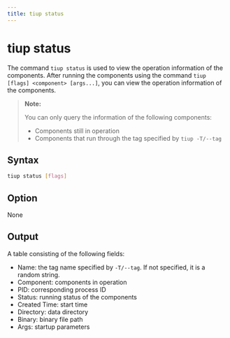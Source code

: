 ```yaml
---
title: tiup status
---
```


# tiup status

The command `tiup status` is used to view the operation information of the components. After running the components using the command `tiup [flags] <component> [args...]`, you can view the operation information of the components.

> **Note:**
>
> You can only query the information of the following components:
>
> - Components still in operation
> - Components that run through the tag specified by `tiup -T/--tag`

## Syntax

```sh
tiup status [flags]
```

## Option

None

## Output

A table consisting of the following fields:

- Name: the tag name specified by `-T/--tag`. If not specified, it is a random string.
- Component: components in operation
- PID: corresponding process ID
- Status: running status of the components
- Created Time: start time
- Directory: data directory
- Binary: binary file path
- Args: startup parameters